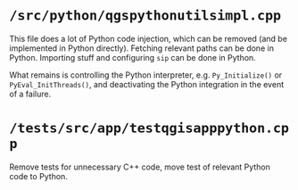 # `/src/python/qgspythonutilsimpl.cpp`

This file does a lot of Python code injection, which can be removed (and be implemented in Python directly). Fetching relevant paths can be done in Python. Importing stuff and configuring `sip` can be done in Python.

What remains is controlling the Python interpreter, e.g. `Py_Initialize()` or `PyEval_InitThreads()`, and deactivating the Python integration in the event of a failure.

# `/tests/src/app/testqgisapppython.cpp`

Remove tests for unnecessary C++ code, move test of relevant Python code to Python.
